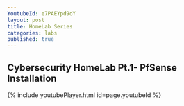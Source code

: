 ```yaml
---
YoutubeId: e7PAEYpd9oY
layout: post
title: HomeLab Series
categories: labs
published: true
---
```


## Cybersecurity HomeLab Pt.1- PfSense Installation

{% include youtubePlayer.html id=page.youtubeId %}


